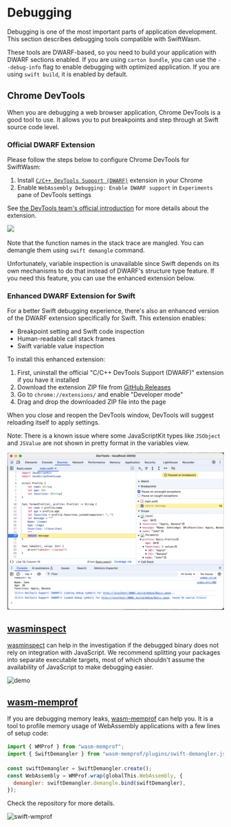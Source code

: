# Debugging

Debugging is one of the most important parts of application development. This section describes debugging tools compatible with SwiftWasm.

These tools are DWARF-based, so you need to build your application with DWARF sections enabled.
If you are using `carton bundle`, you can use the `--debug-info` flag to enable debugging with optimized application.
If you are using `swift build`, it is enabled by default.

## Chrome DevTools

When you are debugging a web browser application, Chrome DevTools is a good tool to use. It allows you to
put breakpoints and step through at Swift source code level.

### Official DWARF Extension

Please follow the steps below to configure Chrome DevTools for SwiftWasm:

1. Install [`C/C++ DevTools Support (DWARF)`](https://goo.gle/wasm-debugging-extension) extension in your Chrome
2. Enable `WebAssembly Debugging: Enable DWARF support` in `Experiments` pane of DevTools settings

See [the DevTools team's official introduction](https://developer.chrome.com/blog/wasm-debugging-2020) for more details about the extension.

![](./chrome-devtools.png)

Note that the function names in the stack trace are mangled. You can demangle them using `swift demangle` command.

Unfortunately, variable inspection is unavailable since Swift depends on its own mechanisms to do that instead of DWARF's structure type feature. If you need this feature, you can use the enhanced extension below.

### Enhanced DWARF Extension for Swift

For a better Swift debugging experience, there's also an enhanced version of the DWARF extension specifically for Swift. This extension enables:

- Breakpoint setting and Swift code inspection
- Human-readable call stack frames
- Swift variable value inspection

To install this enhanced extension:

1. First, uninstall the official "C/C++ DevTools Support (DWARF)" extension if you have it installed
2. Download the extension ZIP file from [GitHub Releases](https://github.com/GoodNotes/devtools-frontend/releases/tag/swift-0.2.3.0)
3. Go to `chrome://extensions/` and enable "Developer mode"
4. Drag and drop the downloaded ZIP file into the page

When you close and reopen the DevTools window, DevTools will suggest reloading itself to apply settings.

Note: There is a known issue where some JavaScriptKit types like `JSObject` and `JSValue` are not shown in pretty format in the variables view.

![](./chrome-devtools-swift.png)

## [wasminspect](https://github.com/kateinoigakukun/wasminspect)

[wasminspect](https://github.com/kateinoigakukun/wasminspect)
can help in the investigation if the debugged binary does not rely on integration with JavaScript.
We recommend splitting your packages into separate executable targets, most of which shouldn't 
assume the availability of JavaScript to make debugging easier.

![demo](https://raw.githubusercontent.com/kateinoigakukun/wasminspect/master/assets/demo.gif)

## [wasm-memprof](https://github.com/kateinoigakukun/wasm-memprof)

If you are debugging memory leaks, [wasm-memprof](https://github.com/kateinoigakukun/wasm-memprof) can help you.
It is a tool to profile memory usage of WebAssembly applications with a few lines of setup code:

```javascript
import { WMProf } from "wasm-memprof";
import { SwiftDemangler } from "wasm-memprof/plugins/swift-demangler.js";

const swiftDemangler = SwiftDemangler.create();
const WebAssembly = WMProf.wrap(globalThis.WebAssembly, {
  demangler: swiftDemangler.demangle.bind(swiftDemangler),
});
```

Check the repository for more details.

<img width="1000" alt="swift-wmprof" src="https://github.com/user-attachments/assets/c1da4582-e721-45b9-9bca-ce320711f72d">

